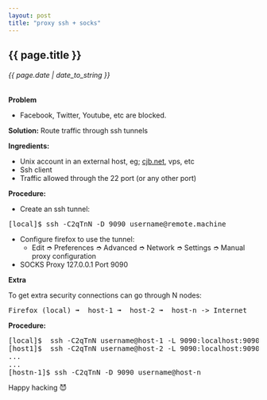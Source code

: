 ```yaml
---
layout: post
title: "proxy ssh + socks"
---
```


## {{ page.title }}

###### {{ page.date | date_to_string }}

**Problem**

- Facebook, Twitter, Youtube, etc are blocked.

**Solution:** Route traffic through ssh tunnels

**Ingredients:**

- Unix account in an external host, eg; [cjb.net](http://cjb.net), vps, etc
- Ssh client
- Traffic allowed through the 22 port (or any other port)

**Procedure:**

- Create an ssh tunnel:

<pre class="sh_sh">
[local]$ ssh -C2qTnN -D 9090 username@remote.machine
</pre>

- Configure firefox to use the tunnel:
    - Edit &#10158; Preferences &#10158; Advanced &#10158; Network &#10158; Settings &#10158; Manual proxy configuration
- SOCKS Proxy 127.0.0.1 Port 9090

**Extra**

To get extra security connections can go through N nodes: 
<pre>
Firefox (local) &#10143;  host-1 &#10143;  host-2 &#10143;  host-n -> Internet
</pre>

**Procedure:**

<pre class="sh_sh">
[local]$  ssh -C2qTnN username@host-1 -L 9090:localhost:9090
[host1]$  ssh -C2qTnN username@host-2 -L 9090:localhost:9090
...
...
[hostn-1]$ ssh -C2qTnN -D 9090 username@host-n
</pre>

Happy hacking &#128520;
